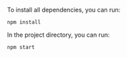 To install all dependencies, you can run:

```
npm install
```

In the project directory, you can run:

```
npm start
```
